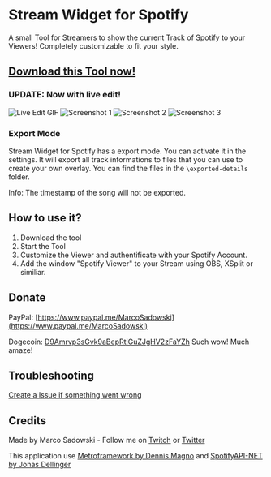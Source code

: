 # Stream Widget for Spotify
A small Tool for Streamers to show the current Track of Spotify to your Viewers! Completely customizable to fit your style.

## [Download this Tool now!](https://github.com/MarcoPNS/Spotify-Stream-Widget/releases)

### UPDATE: Now with live edit!
![Live Edit GIF](https://github.com/MarcoPNS/Spotify-Stream-Widget/blob/master/img/widget-for-spotify-presentation.gif?raw=true "Gif")
![Screenshot 1](https://github.com/MarcoPNS/Spotify-Stream-Widget/blob/master/img/screen.jpg?raw=true "Screenshot")
![Screenshot 2](https://github.com/MarcoPNS/Spotify-Stream-Widget/blob/master/img/screen2.jpg?raw=true "Screenshot")
![Screenshot 3](https://github.com/MarcoPNS/Spotify-Stream-Widget/blob/master/img/screen3.jpg?raw=true "Screenshot")

### Export Mode
Stream Widget for Spotify has a export mode. You can activate it in the settings. It will export all track informations to files that you can use to create your own overlay.
You can find the files in the `\exported-details` folder.

Info: The timestamp of the song will not be exported.

## How to use it?
1. Download the tool
2. Start the Tool
3. Customize the Viewer and authentificate with your Spotify Account.
4. Add the window "Spotify Viewer" to your Stream using OBS, XSplit or similiar.

## Donate
PayPal: [https://www.paypal.me/MarcoSadowski](https://www.paypal.me/MarcoSadowski)

Dogecoin: [D9Amrvp3sGvk9aBepRtiGuZJgHV2zFaYZh](https://dogechain.info/address/D9Amrvp3sGvk9aBepRtiGuZJgHV2zFaYZh)
Such wow! Much amaze!

## Troubleshooting

[Create a Issue if something went wrong](https://github.com/MarcoPNS/Spotify-Stream-Widget/issues)

## Credits
Made by Marco Sadowski - Follow me on [Twitch](https://www.twitch.tv/marcnado) or [Twitter](https://twitter.com/MarcoSadowski)

This application use [Metroframework by Dennis Magno](https://github.com/dennismagno/metroframework-modern-ui) and [SpotifyAPI-NET by Jonas Dellinger](https://github.com/JohnnyCrazy/SpotifyAPI-NET)
